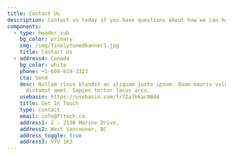 ```yaml
---
title: Contact Us
description: Contact us today if you have questions about how we can help you with your smart automation project.
components:
  - type: header_sub
    bg_color: primary
    img: /img/finelytunedbanner1.jpg
    title: Contact Us
  - address4: Canada
    bg_color: white
    phone: +1-604-619-3323
    cta: Send
    desc: Nullam risus blandit ac aliquam justo ipsum. Quam mauris volutpat massa
      dictumst amet. Sapien tortor lacus arcu.
    usebasin: https://usebasin.com/f/72a7b6ac08d4
    title: Get In Touch
    type: contact
    email: info@fttech.ca
    address1: 2 - 2130 Marine Drive,
    address2: West Vancouver, BC
    address_toggle: true
    address3: V7V 1K3
---
```

